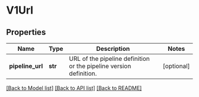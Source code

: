 # V1Url

## Properties
Name | Type | Description | Notes
------------ | ------------- | ------------- | -------------
**pipeline_url** | **str** | URL of the pipeline definition or the pipeline version definition. | [optional] 

[[Back to Model list]](../README.md#documentation-for-models) [[Back to API list]](../README.md#documentation-for-api-endpoints) [[Back to README]](../README.md)


